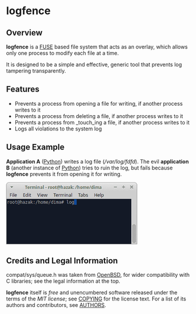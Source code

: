 # logfence

## Overview

**logfence** is a [FUSE](http://fuse.sourceforge.net/) based file system that
acts as an overlay, which allows only one process to modify each file at a time.

It is designed to be a simple and effective, generic tool that prevents log
tampering transparently.

## Features

 * Prevents a process from opening a file for writing, if another process writes
   to it
 * Prevents a process from deleting a file, if another process writes to it
 * Prevents a process from _touch_ing a file, if another process writes to it
 * Logs all violations to the system log

## Usage Example

**Application A** ([Python](https://www.python.org/)) writes a log file
(_/var/log/fdfd_). The evil **application B** (another instance of
[Python](https://www.python.org/)) tries to ruin the log, but fails because
**logfence** prevents it from opening it for writing.

![Demo](demo.gif)

## Credits and Legal Information

compat/sys/queue.h was taken from [OpenBSD](http://www.openbsd.org/), for wider
compatibility with C libraries; see the legal information at the top.

**logfence** itself is _free_ and unencumbered software released under the terms
of the _MIT license_; see [COPYING](COPYING) for the license text. For a list of
its authors and contributors, see [AUTHORS](AUTHORS).
